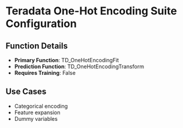 # Teradata One-Hot Encoding Suite Configuration

## Function Details
- **Primary Function**: TD_OneHotEncodingFit
- **Prediction Function**: TD_OneHotEncodingTransform
- **Requires Training**: False

## Use Cases
- Categorical encoding
- Feature expansion
- Dummy variables
